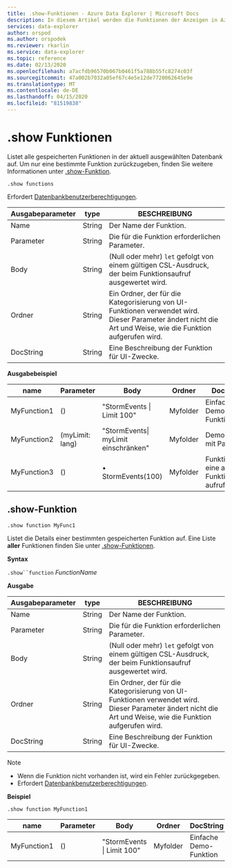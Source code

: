 ```yaml
---
title: .show-Funktionen - Azure Data Explorer | Microsoft Docs
description: In diesem Artikel werden die Funktionen der Anzeigen in Azure Data Explorer beschrieben.
services: data-explorer
author: orspod
ms.author: orspodek
ms.reviewer: rkarlin
ms.service: data-explorer
ms.topic: reference
ms.date: 02/13/2020
ms.openlocfilehash: a7acfdb96570b067b0461f5a788b55fc8274c03f
ms.sourcegitcommit: 47a002b7032a05ef67c4e5e12de7720062645e9e
ms.translationtype: MT
ms.contentlocale: de-DE
ms.lasthandoff: 04/15/2020
ms.locfileid: "81519838"
---
```

# <a name="show-functions"></a>.show Funktionen

Listet alle gespeicherten Funktionen in der aktuell ausgewählten Datenbank auf.
Um nur eine bestimmte Funktion zurückzugeben, finden Sie weitere Informationen unter [.show-Funktion](#show-function).

```
.show functions
```

Erfordert [Datenbankbenutzerberechtigungen](../management/access-control/role-based-authorization.md).
 
|Ausgabeparameter |type |BESCHREIBUNG
|---|---|--- 
|Name  |String |Der Name der Funktion. 
|Parameter  |String |Die für die Funktion erforderlichen Parameter.
|Body  |String |(Null oder mehr) `let` gefolgt von einem gültigen CSL-Ausdruck, der beim Funktionsaufruf ausgewertet wird.
|Ordner|String|Ein Ordner, der für die Kategorisierung von UI-Funktionen verwendet wird. Dieser Parameter ändert nicht die Art und Weise, wie die Funktion aufgerufen wird.
|DocString|String|Eine Beschreibung der Funktion für UI-Zwecke.
 
**Ausgabebeispiel** 

|name |Parameter|Body|Ordner|DocString
|---|---|---|---|---
|MyFunction1 |() | "StormEvents &#124; Limit 100"|Myfolder|Einfache Demo-Funktion|
|MyFunction2 |(myLimit: lang)| "StormEvents&#124; myLimit einschränken"|Myfolder|Demofunktion mit Parameter|
|MyFunction3 |() | • StormEvents(100)|Myfolder|Funktion, die eine andere Funktion aufruft||

## <a name="show-function"></a>.show-Funktion

```
.show function MyFunc1
```

Listet die Details einer bestimmten gespeicherten Funktion auf. Eine Liste **aller** Funktionen finden Sie unter [.show-Funktionen](#show-functions).

**Syntax**

`.show``function` *FunctionName*

**Ausgabe**

|Ausgabeparameter |type |BESCHREIBUNG
|---|---|--- 
|Name  |String |Der Name der Funktion. 
|Parameter  |String |Die für die Funktion erforderlichen Parameter.
|Body  |String |(Null oder mehr) `let` gefolgt von einem gültigen CSL-Ausdruck, der beim Funktionsaufruf ausgewertet wird.
|Ordner|String|Ein Ordner, der für die Kategorisierung von UI-Funktionen verwendet wird. Dieser Parameter ändert nicht die Art und Weise, wie die Funktion aufgerufen wird.
|DocString|String|Eine Beschreibung der Funktion für UI-Zwecke.
 
> [!NOTE] 
> * Wenn die Funktion nicht vorhanden ist, wird ein Fehler zurückgegeben.
> * Erfordert [Datenbankbenutzerberechtigungen](../management/access-control/role-based-authorization.md).
 
**Beispiel** 

```
.show function MyFunction1 
```
    
|name |Parameter |Body|Ordner|DocString
|---|---|---|---|---
|MyFunction1 |() | "StormEvents &#124; Limit 100"|Myfolder|Einfache Demo-Funktion